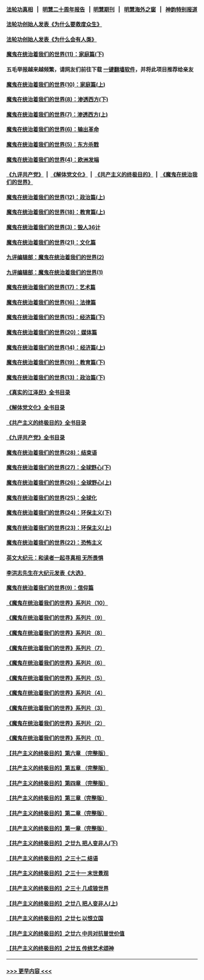 #### [法轮功真相](https://github.com/gfw-breaker/truth/blob/master/README.md?t=0) &nbsp;&nbsp;|&nbsp;&nbsp; [明慧二十周年报告](https://github.com/gfw-breaker/mh-reports/blob/master/README.md?t=0) &nbsp;&nbsp;|&nbsp;&nbsp;[明慧期刊](https://github.com/gfw-breaker/mh-qikan) &nbsp;&nbsp;|&nbsp;&nbsp; [明慧海外之窗](https://github.com/gfw-breaker/mh-news/blob/master/README.md?t=0) &nbsp;&nbsp;|&nbsp;&nbsp; [神韵特别报道](https://github.com/gfw-breaker/mh-news/blob/master/shenyun.md?t=0)
#### [法轮功创始人发表《为什么要救度众生》](../pages/nsc422/n13975246.md?t=05291843) 
#### [法轮功创始人发表《为什么会有人类》](../pages/nsc422/n13912117.md?t=05291843) 
#### [魔鬼在统治着我们的世界(11)：家庭篇(下)](../pages/nsc422/n10440961.md?t=05291843) 
#### 五毛举报越来越频繁，请网友们前往下载 [一键翻墙软件](https://github.com/gfw-breaker/ssr-accounts)，并将此项目推荐给亲友
#### [魔鬼在统治着我们的世界(10)：家庭篇(上)](../pages/nsc422/n10435448.md?t=05291843) 
#### [魔鬼在统治着我们的世界(8)：渗透西方(下)](../pages/nsc422/n10429603.md?t=05291843) 
#### [魔鬼在统治着我们的世界(7)：渗透西方(上)](../pages/nsc422/n10426013.md?t=05291843) 
#### [魔鬼在统治着我们的世界(6)：输出革命](../pages/nsc422/n10421536.md?t=05291843) 
#### [魔鬼在统治着我们的世界(5)：东方杀戮](../pages/nsc422/n10417707.md?t=05291843) 
#### [魔鬼在统治着我们的世界(4)：欧洲发端](../pages/nsc422/n10414890.md?t=05291843) 
#### [《九评共产党》](https://github.com/begood0513/9ping.md/blob/master/README.md) &nbsp;|&nbsp; [《解体党文化》](../../../../jtdwh.md/blob/master/README.md)  &nbsp;|&nbsp; [《共产主义的终极目的》](../../../../gczydzjmd.md/blob/master/README.md) &nbsp;|&nbsp; [《魔鬼在统治我们的世界》](../../../../mgztzwmdsj.md/blob/master/README.md) 
#### [魔鬼在统治着我们的世界(12)：政治篇(上)](../pages/nsc422/n10444576.md?t=05291843) 
#### [魔鬼在统治着我们的世界(18)：教育篇(上)](../pages/nsc422/n10526970.md?t=05291843) 
#### [魔鬼在统治着我们的世界(3)：毁人36计](../pages/nsc422/n10411583.md?t=05291843) 
#### [魔鬼在统治着我们的世界(21)：文化篇](../pages/nsc422/n10597706.md?t=05291843) 
#### [九评编辑部：魔鬼在统治着我们的世界(2)](../pages/nsc422/n10410036.md?t=05291843) 
#### [九评编辑部：魔鬼在统治着我们的世界(1)](../pages/nsc422/n10406825.md?t=05291843) 
#### [魔鬼在统治着我们的世界(17)：艺术篇](../pages/nsc422/n10499093.md?t=05291843) 
#### [魔鬼在统治着我们的世界(16)：法律篇](../pages/nsc422/n10485969.md?t=05291843) 
#### [魔鬼在统治着我们的世界(15)：经济篇(下)](../pages/nsc422/n10469975.md?t=05291843) 
#### [魔鬼在统治着我们的世界(20)：媒体篇](../pages/nsc422/n10586579.md?t=05291843) 
#### [魔鬼在统治着我们的世界(14)：经济篇(上)](../pages/nsc422/n10457370.md?t=05291843) 
#### [魔鬼在统治着我们的世界(19)：教育篇(下)](../pages/nsc422/n10564808.md?t=05291843) 
#### [魔鬼在统治着我们的世界(13)：政治篇(下)](../pages/nsc422/n10448270.md?t=05291843) 
#### [《真实的江泽民》全书目录](../pages/nsc422/n13721399.md?t=05291843) 
#### [《解体党文化》全书目录](../pages/nsc422/n13721157.md?t=05291843) 
#### [《共产主义的终极目的》全书目录](../pages/nsc422/n13721048.md?t=05291843) 
#### [《九评共产党》全书目录](../pages/nsc422/n13708085.md?t=05291843) 
#### [魔鬼在统治着我们的世界(28)：结束语](../pages/nsc422/n10936246.md?t=05291843) 
#### [魔鬼在统治着我们的世界(27)：全球野心(下)](../pages/nsc422/n10928319.md?t=05291843) 
#### [魔鬼在统治着我们的世界(26)：全球野心(上)](../pages/nsc422/n10900318.md?t=05291843) 
#### [魔鬼在统治着我们的世界(25)：全球化](../pages/nsc422/n10788205.md?t=05291843) 
#### [魔鬼在统治着我们的世界(24)：环保主义(下)](../pages/nsc422/n10695307.md?t=05291843) 
#### [魔鬼在统治着我们的世界(23)：环保主义(上)](../pages/nsc422/n10688613.md?t=05291843) 
#### [魔鬼在统治着我们的世界(22)：恐怖主义](../pages/nsc422/n10614727.md?t=05291843) 
#### [英文大纪元：和读者一起寻真相 无所畏惧](../pages/nsc422/n12542027.md?t=05291843) 
#### [李洪志先生在大纪元发表《大选》](../pages/nsc422/n12534746.md?t=05291843) 
#### [魔鬼在统治着我们的世界(9)：信仰篇](../pages/nsc422/n10432159.md?t=05291843) 
#### [《魔鬼在统治着我们的世界》系列片（10）](../pages/nsc422/n12292670.md?t=05291843) 
#### [《魔鬼在统治着我们的世界》系列片（9）](../pages/nsc422/n12290859.md?t=05291843) 
#### [《魔鬼在统治着我们的世界》系列片（8）](../pages/nsc422/n12287445.md?t=05291843) 
#### [《魔鬼在统治着我们的世界》系列片（7）](../pages/nsc422/n12283425.md?t=05291843) 
#### [《魔鬼在统治着我们的世界》系列片（6）](../pages/nsc422/n12282314.md?t=05291843) 
#### [《魔鬼在统治着我们的世界》系列片（5）](../pages/nsc422/n12281419.md?t=05291843) 
#### [《魔鬼在统治着我们的世界》系列片（4）](../pages/nsc422/n12274024.md?t=05291843) 
#### [《魔鬼在统治着我们的世界》系列片（3）](../pages/nsc422/n12271322.md?t=05291843) 
#### [《魔鬼在统治着我们的世界》系列片（2）](../pages/nsc422/n12269049.md?t=05291843) 
#### [《魔鬼在统治着我们的世界》系列片（1）](../pages/nsc422/n12267575.md?t=05291843) 
#### [【共产主义的终极目的】第六章 （完整版）](../pages/nsc422/n11428913.md?t=05291843) 
#### [【共产主义的终极目的】第五章 （完整版）](../pages/nsc422/n11428912.md?t=05291843) 
#### [【共产主义的终极目的】第四章 （完整版）](../pages/nsc422/n11428907.md?t=05291843) 
#### [【共产主义的终极目的】第三章（完整版）](../pages/nsc422/n11428848.md?t=05291843) 
#### [【共产主义的终极目的】第二章（完整版）](../pages/nsc422/n11428831.md?t=05291843) 
#### [【共产主义的终极目的】第一章（完整版）](../pages/nsc422/n11417651.md?t=05291843) 
#### [【共产主义的终极目的】之廿九 把人变非人(下)](../pages/nsc422/n11344140.md?t=05291843) 
#### [【共产主义的终极目的】之三十二 结语](../pages/nsc422/n11360535.md?t=05291843) 
#### [【共产主义的终极目的】之三十一 末世景观](../pages/nsc422/n11351129.md?t=05291843) 
#### [【共产主义的终极目的】之三十 几成狼世界](../pages/nsc422/n11348280.md?t=05291843) 
#### [【共产主义的终极目的】之廿八 把人变非人(上)](../pages/nsc422/n11340492.md?t=05291843) 
#### [【共产主义的终极目的】之廿七 以恨立国](../pages/nsc422/n11336944.md?t=05291843) 
#### [【共产主义的终极目的】之廿六 中共对抗普世价值](../pages/nsc422/n11324785.md?t=05291843) 
#### [【共产主义的终极目的】之廿五 传统艺术颂神](../pages/nsc422/n11296396.md?t=05291843) 

----
#### [ >>> 更早内容 <<< ](../indexes/nsc422-earlier.md)
